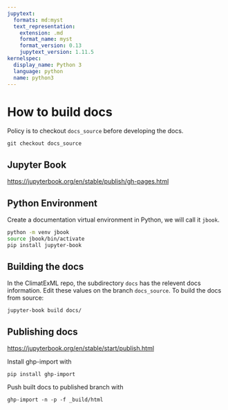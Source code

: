 ```yaml
---
jupytext:
  formats: md:myst
  text_representation:
    extension: .md
    format_name: myst
    format_version: 0.13
    jupytext_version: 1.11.5
kernelspec:
  display_name: Python 3
  language: python
  name: python3
---
```


# How to build docs

Policy is to checkout `docs_source` before developing the docs. 

```
git checkout docs_source
```

## Jupyter Book
https://jupyterbook.org/en/stable/publish/gh-pages.html

## Python Environment

Create a documentation virtual environment in Python, we will call it `jbook`.

```bash
python -m venv jbook
source jbook/bin/activate
pip install jupyter-book
```

## Building the docs
In the ClimatExML repo, the subdirectory `docs` has the relevent docs information. Edit these values on the branch `docs_source`. To build the docs from source:

```
jupyter-book build docs/
```

## Publishing docs
https://jupyterbook.org/en/stable/start/publish.html

Install ghp-import with
```
pip install ghp-import
```

Push built docs to published branch with

```
ghp-import -n -p -f _build/html
```